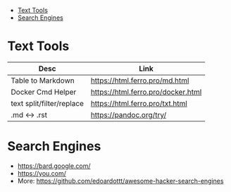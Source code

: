 <!-- TOC -->

- [Text Tools](#text-tools)
- [Search Engines](#search-engines)

<!-- /TOC -->

# Text Tools

|Desc|Link|
|---|---|
Table to Markdown | https://html.ferro.pro/md.html
Docker Cmd Helper | https://html.ferro.pro/docker.html
| text split/filter/replace | https://html.ferro.pro/txt.html |
.md <-> .rst | https://pandoc.org/try/

# Search Engines
- https://bard.google.com/
- https://you.com/
- More: https://github.com/edoardottt/awesome-hacker-search-engines
